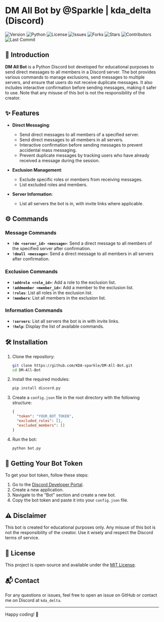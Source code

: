 # DM All Bot by @Sparkle | kda_delta (Discord)

![Version](https://img.shields.io/badge/Version-1.0-blue.svg)
![Python](https://img.shields.io/badge/Python-3.8%2B-blue.svg)
![License](https://img.shields.io/github/license/KDA-sparkle/DM-All-Bot.svg)
![Issues](https://img.shields.io/github/issues/KDA-sparkle/DM-All-Bot.svg)
![Forks](https://img.shields.io/github/forks/KDA-sparkle/DM-All-Bot.svg)
![Stars](https://img.shields.io/github/stars/KDA-sparkle/DM-All-Bot.svg)
![Contributors](https://img.shields.io/github/contributors/KDA-sparkle/DM-All-Bot.svg)
![Last Commit](https://img.shields.io/github/last-commit/KDA-sparkle/DM-All-Bot.svg)

## 📜 Introduction

**DM All Bot** is a Python Discord bot developed for educational purposes to send direct messages to all members in a Discord server. The bot provides various commands to manage exclusions, send messages to multiple servers, and ensure that users do not receive duplicate messages. It also includes interactive confirmation before sending messages, making it safer to use. Note that any misuse of this bot is not the responsibility of the creator.

## ✨ Features

- **Direct Messaging**:
  - Send direct messages to all members of a specified server.
  - Send direct messages to all members in all servers.
  - Interactive confirmation before sending messages to prevent accidental mass messaging.
  - Prevent duplicate messages by tracking users who have already received a message during the session.
  
- **Exclusion Management**:
  - Exclude specific roles or members from receiving messages.
  - List excluded roles and members.

- **Server Information**:
  - List all servers the bot is in, with invite links where applicable.

## ⚙️ Commands

### Message Commands

- **`!dm <server_id> <message>`**: Send a direct message to all members of the specified server after confirmation.
- **`!dmall <message>`**: Send a direct message to all members in all servers after confirmation.

### Exclusion Commands

- **`!addrole <role_id>`**: Add a role to the exclusion list.
- **`!addmember <member_id>`**: Add a member to the exclusion list.
- **`!roles`**: List all roles in the exclusion list.
- **`!members`**: List all members in the exclusion list.

### Information Commands

- **`!servers`**: List all servers the bot is in with invite links.
- **`!help`**: Display the list of available commands.

## 🛠️ Installation

1. Clone the repository:
   ```sh
   git clone https://github.com/KDA-sparkle/DM-All-Bot.git
   cd DM-All-Bot
   ```

2. Install the required modules:
   ```sh
   pip install discord.py
   ```

3. Create a `config.json` file in the root directory with the following structure:
   ```json
   {
     "token": "YOUR_BOT_TOKEN",
     "excluded_roles": [],
     "excluded_members": []
   }
   ```

4. Run the bot:
   ```sh
   python bot.py
   ```

## 🔑 Getting Your Bot Token

To get your bot token, follow these steps:
1. Go to the [Discord Developer Portal](https://discord.com/developers/applications).
2. Create a new application.
3. Navigate to the "Bot" section and create a new bot.
4. Copy the bot token and paste it into your `config.json` file.

## ⚠️ Disclaimer

This bot is created for educational purposes only. Any misuse of this bot is not the responsibility of the creator. Use it wisely and respect the Discord terms of service.

## 📄 License

This project is open-source and available under the [MIT License](LICENSE).

## 📬 Contact

For any questions or issues, feel free to open an issue on GitHub or contact me on Discord at `kda_delta`.

---

Happy coding! 🚀
